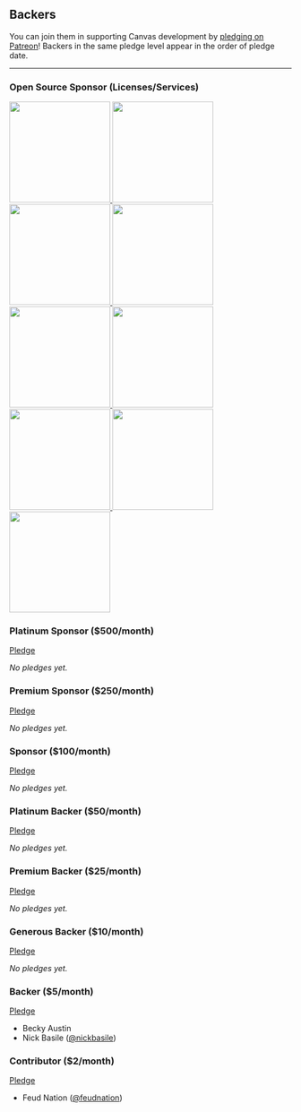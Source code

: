 ## Backers

You can join them in supporting Canvas development by [pledging on Patreon](https://www.patreon.com/canvas)! Backers in the same pledge level appear in the order of pledge date.

---

### Open Source Sponsor (Licenses/Services)

<a href="https://www.araxis.com">
  <img width="180px" src="https://raw.githubusercontent.com/cnvs/assets/master/sponsors/araxis.png">
</a>

<a href="https://www.hipchat.com">
  <img width="180px" src="https://raw.githubusercontent.com/cnvs/assets/master/sponsors/hipchat.png">
</a>

<a href="https://www.jetbrains.com">
  <img width="180px" src="https://raw.githubusercontent.com/cnvs/assets/master/sponsors/jetbrains.png">
</a>

<a href="https://www.keycdn.com">
  <img width="180px" src="https://raw.githubusercontent.com/cnvs/assets/master/sponsors/keycdn.png">
</a>

<a href="https://www.navicat.com">
  <img width="180px" src="https://raw.githubusercontent.com/cnvs/assets/master/sponsors/navicat.png">
</a>

<a href="https://readme.io">
  <img width="180px" src="https://raw.githubusercontent.com/cnvs/assets/master/sponsors/readme.png">
</a>

<a href="https://saucelabs.com">
  <img width="180px" src="https://raw.githubusercontent.com/cnvs/assets/master/sponsors/saucelabs.png">
</a>

<a href="https://status.io">
  <img width="180px" src="https://raw.githubusercontent.com/cnvs/assets/master/sponsors/status.png">
</a>

<a href="https://www.versioneye.com">
  <img width="180px" src="https://raw.githubusercontent.com/cnvs/assets/master/sponsors/versioneye.png">
</a>

### Platinum Sponsor ($500/month)

[Pledge](https://www.patreon.com/bePatron?rid=1295515&u=4872869)

*No pledges yet.*

### Premium Sponsor ($250/month)

[Pledge](https://www.patreon.com/bePatron?rid=1295497&u=4872869)

*No pledges yet.*

### Sponsor ($100/month)

[Pledge](https://www.patreon.com/bePatron?rid=1295498&u=4872869)

*No pledges yet.*

### Platinum Backer ($50/month)

[Pledge](https://www.patreon.com/bePatron?rid=1294556&u=4872869)

*No pledges yet.*

### Premium Backer ($25/month)

[Pledge](https://www.patreon.com/bePatron?rid=1294557&u=4872869)

*No pledges yet.*

### Generous Backer ($10/month)

[Pledge](https://www.patreon.com/bePatron?rid=1294558&u=4872869)

*No pledges yet.*

### Backer ($5/month)

[Pledge](https://www.patreon.com/bePatron?rid=1294541&u=4872869)
		
* Becky Austin
* Nick Basile ([@nickbasile](https://github.com/nickbasile))

### Contributor ($2/month)

[Pledge](https://www.patreon.com/bePatron?rid=1295416&u=4872869)
		
* Feud Nation ([@feudnation](https://twitter.com/feudnation))
